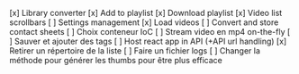 [x] Library converter
[x] Add to playlist
[x] Download playlist
[x] Video list scrollbars
[ ] Settings management
[x] Load videos
[ ] Convert and store contact sheets
[ ] Choix conteneur IoC
[ ] Stream video en mp4 on-the-fly
[ ] Sauver et ajouter des tags
[ ] Host react app in API (+API url handling)
[x] Retirer un répertoire de la liste
[ ] Faire un fichier logs
[ ] Changer la méthode pour générer les thumbs pour être plus efficace